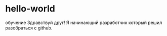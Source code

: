 # hello-world
обучение
Здравствуй друг!
Я начинающий разработчик  который решил разобраться  с github.

